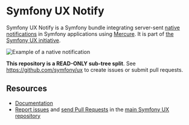 # Symfony UX Notify

Symfony UX Notify is a Symfony bundle integrating server-sent
[native notifications](https://developer.mozilla.org/en-US/docs/Web/API/Notifications_API/Using_the_Notifications_API)
in Symfony applications using [Mercure](https://mercure.rocks/).
It is part of [the Symfony UX initiative](https://symfony.com/ux).

![Example of a native notification](https://github.com/symfony/ux/blob/2.x/src/Notify/Resources/doc/native-notification-example.png?raw=true)

**This repository is a READ-ONLY sub-tree split**. See
https://github.com/symfony/ux to create issues or submit pull requests.

## Resources

-   [Documentation](https://symfony.com/bundles/ux-notify/current/index.html)
-   [Report issues](https://github.com/symfony/ux/issues) and
    [send Pull Requests](https://github.com/symfony/ux/pulls)
    in the [main Symfony UX repository](https://github.com/symfony/ux)
